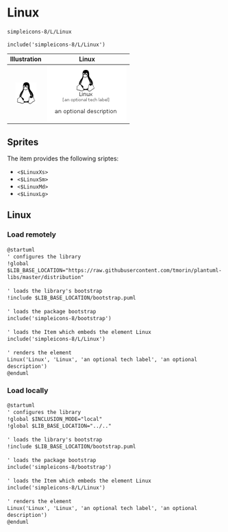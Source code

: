 # Linux


```text
simpleicons-8/L/Linux
```

```text
include('simpleicons-8/L/Linux')
```



| Illustration | Linux |
| :---: | :---: |
| ![illustration for Illustration](../../simpleicons-8/L/Linux.png) | ![illustration for Linux](../../simpleicons-8/L/Linux.Local.png) |



## Sprites
The item provides the following sriptes:

- `<$LinuxXs>`
- `<$LinuxSm>`
- `<$LinuxMd>`
- `<$LinuxLg>`





## Linux

### Load remotely
```plantuml
@startuml
' configures the library
!global $LIB_BASE_LOCATION="https://raw.githubusercontent.com/tmorin/plantuml-libs/master/distribution"

' loads the library's bootstrap
!include $LIB_BASE_LOCATION/bootstrap.puml

' loads the package bootstrap
include('simpleicons-8/bootstrap')

' loads the Item which embeds the element Linux
include('simpleicons-8/L/Linux')

' renders the element
Linux('Linux', 'Linux', 'an optional tech label', 'an optional description')
@enduml
```

### Load locally
```plantuml
@startuml
' configures the library
!global $INCLUSION_MODE="local"
!global $LIB_BASE_LOCATION="../.."

' loads the library's bootstrap
!include $LIB_BASE_LOCATION/bootstrap.puml

' loads the package bootstrap
include('simpleicons-8/bootstrap')

' loads the Item which embeds the element Linux
include('simpleicons-8/L/Linux')

' renders the element
Linux('Linux', 'Linux', 'an optional tech label', 'an optional description')
@enduml
```

